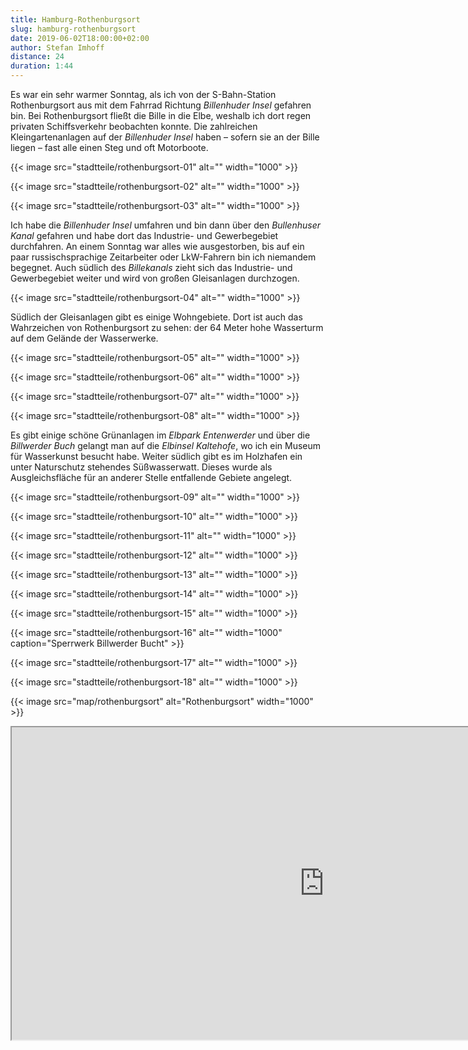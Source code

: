 ```yaml
---
title: Hamburg-Rothenburgsort
slug: hamburg-rothenburgsort
date: 2019-06-02T18:00:00+02:00
author: Stefan Imhoff
distance: 24
duration: 1:44
---
```


Es war ein sehr warmer Sonntag, als ich von der S-Bahn-Station Rothenburgsort aus mit dem Fahrrad Richtung _Billenhuder Insel_ gefahren bin. Bei Rothenburgsort fließt die Bille in die Elbe, weshalb ich dort regen privaten Schiffsverkehr beobachten konnte. Die zahlreichen Kleingartenanlagen auf der _Billenhuder Insel_ haben – sofern sie an der Bille liegen – fast alle einen Steg und oft Motorboote.

{{< image src="stadtteile/rothenburgsort-01" alt="" width="1000" >}}

{{< image src="stadtteile/rothenburgsort-02" alt="" width="1000" >}}

{{< image src="stadtteile/rothenburgsort-03" alt="" width="1000" >}}

Ich habe die _Billenhuder Insel_ umfahren und bin dann über den _Bullenhuser Kanal_ gefahren und habe dort das Industrie- und Gewerbegebiet durchfahren. An einem Sonntag war alles wie ausgestorben, bis auf ein paar russischsprachige Zeitarbeiter oder LkW-Fahrern bin ich niemandem begegnet. Auch südlich des _Billekanals_ zieht sich das Industrie- und Gewerbegebiet weiter und wird von großen Gleisanlagen durchzogen.

{{< image src="stadtteile/rothenburgsort-04" alt="" width="1000" >}}

Südlich der Gleisanlagen gibt es einige Wohngebiete. Dort ist auch das Wahrzeichen von Rothenburgsort zu sehen: der 64 Meter hohe Wasserturm auf dem Gelände der Wasserwerke.

{{< image src="stadtteile/rothenburgsort-05" alt="" width="1000" >}}

{{< image src="stadtteile/rothenburgsort-06" alt="" width="1000" >}}

{{< image src="stadtteile/rothenburgsort-07" alt="" width="1000" >}}

{{< image src="stadtteile/rothenburgsort-08" alt="" width="1000" >}}

Es gibt einige schöne Grünanlagen im _Elbpark Entenwerder_ und über die _Billwerder Buch_ gelangt man auf die _Elbinsel Kaltehofe_, wo ich ein Museum für Wasserkunst besucht habe. Weiter südlich gibt es im Holzhafen ein unter Naturschutz stehendes Süßwasserwatt. Dieses wurde als Ausgleichsfläche für an anderer Stelle entfallende Gebiete angelegt.

{{< image src="stadtteile/rothenburgsort-09" alt="" width="1000" >}}

{{< image src="stadtteile/rothenburgsort-10" alt="" width="1000" >}}

{{< image src="stadtteile/rothenburgsort-11" alt="" width="1000" >}}

{{< image src="stadtteile/rothenburgsort-12" alt="" width="1000" >}}

{{< image src="stadtteile/rothenburgsort-13" alt="" width="1000" >}}

{{< image src="stadtteile/rothenburgsort-14" alt="" width="1000" >}}

{{< image src="stadtteile/rothenburgsort-15" alt="" width="1000" >}}

{{< image src="stadtteile/rothenburgsort-16" alt="" width="1000" caption="Sperrwerk Billwerder Bucht" >}}

{{< image src="stadtteile/rothenburgsort-17" alt="" width="1000" >}}

{{< image src="stadtteile/rothenburgsort-18" alt="" width="1000" >}}

{{< image src="map/rothenburgsort" alt="Rothenburgsort" width="1000" >}}

<iframe class="map" src="https://www.google.com/maps/d/embed?mid=1XVMAAkAqaYwhy956zrhrajnI39Cx4K6v" width="1000" height="500"></iframe>
